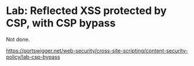# Lab: Reflected XSS protected by CSP, with CSP bypass

Not done.

https://portswigger.net/web-security/cross-site-scripting/content-security-policy/lab-csp-bypass